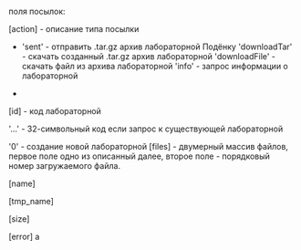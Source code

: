 поля посылок:

[action] - описание типа посылки
+ 'sent' - отправить .tar.gz архив лабораторной Подёнку
  'downloadTar' - скачать созданный .tar.gz архив лабораторной
  'downloadFile' - скачать файл из архива лабораторной 
  'info' - запрос информации о лабораторной
-
[id] - код лабораторной
  
  '...' - 32-символьный код если запрос к существующей лабораторной
  
  '0' - создание новой лабораторной
[files] - двумерный массив файлов, первое поле одно из описанный далее, второе поле - порядковый номер загружаемого файла.
  
  [name]
  
  [tmp_name]
  
  [size]
  
  [error]
а
